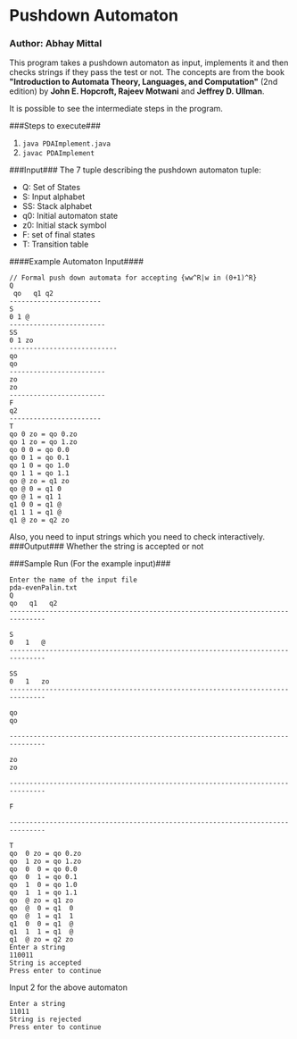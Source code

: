 # Pushdown Automaton

### Author: Abhay Mittal

This program takes a pushdown automaton as input, implements it and then checks strings if they pass the test or not. The concepts are from the book __"Introduction to Automata Theory, Languages, and Computation"__ (2nd edition) by __John E. Hopcroft, Rajeev Motwani__ and __Jeffrey D. Ullman__.

It is possible to see the intermediate steps in the program.

###Steps to execute###
1. `java PDAImplement.java`
2. `javac PDAImplement`

###Input###
The 7 tuple describing the pushdown automaton tuple:

- Q: Set of States
- S: Input alphabet
- SS: Stack alphabet
- q0: Initial automaton state
- z0: Initial stack symbol
- F: set of final states
- T: Transition table	

####Example Automaton Input####
```
// Formal push down automata for accepting {ww^R|w in (0+1)^R}
Q
 qo   q1 q2
-----------------------
S
0 1 @
------------------------
SS
0 1 zo
---------------------------
qo 
qo
------------------------
zo
zo
------------------------
F
q2
-----------------------
T 
qo 0 zo = qo 0.zo
qo 1 zo = qo 1.zo
qo 0 0 = qo 0.0
qo 0 1 = qo 0.1
qo 1 0 = qo 1.0
qo 1 1 = qo 1.1
qo @ zo = q1 zo
qo @ 0 = q1 0
qo @ 1 = q1 1
q1 0 0 = q1 @
q1 1 1 = q1 @
q1 @ zo = q2 zo
```
Also, you need to input strings which you need to check interactively.
###Output###
Whether the string is accepted or not

###Sample Run (For the example input)###
```
Enter the name of the input file
pda-evenPalin.txt
Q
qo   q1   q2   
-------------------------------------------------------------------------------

S
0   1   @   
-------------------------------------------------------------------------------

SS
0   1   zo   
-------------------------------------------------------------------------------

qo
qo

-------------------------------------------------------------------------------

zo
zo

-------------------------------------------------------------------------------

F

-------------------------------------------------------------------------------

T
qo  0 zo = qo 0.zo
qo  1 zo = qo 1.zo
qo  0  0 = qo 0.0
qo  0  1 = qo 0.1
qo  1  0 = qo 1.0
qo  1  1 = qo 1.1
qo  @ zo = q1 zo
qo  @  0 = q1  0
qo  @  1 = q1  1
q1  0  0 = q1  @
q1  1  1 = q1  @
q1  @ zo = q2 zo
Enter a string
110011
String is accepted
Press enter to continue
```
Input 2 for the above automaton
```
Enter a string
11011
String is rejected
Press enter to continue
```